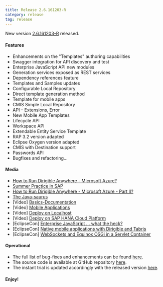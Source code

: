 ```yaml
---
title: Release 2.6.161203-R
category: release
tag: release
---
```


New version [2.6.161203-R](http://download.eclipse.org/dirigible/drops/R-2.6-201612030405/index.html) released.

#### Features

* Enhancements on the "Templates" authoring capabilities
* Swagger integration for API discovery and test
* Enterprise JavaScript API new modules
* Generation services exposed as REST services
* Dependency references feature
* Templates and Samples updates
* Configurable Local Repository
* Direct template generation method
* Template for mobile apps
* CMIS Simple Local Repository
* API – Extensions, Error
* New Mobile App Templates
* Lifecycle API
* Workspace API
* Extendable Entity Service Template
* RAP 3.2 version adapted
* Eclipse Oxygen version adapted
* CMIS with Destination support
* Passwords API
* Bugfixes and refactoring...

#### Media

* [How to Run Dirigible Anywhere - Microsoft Azure?](https://thuf.github.io/dirigible-io/blogs/2016/08/09/how-to-run-dirigible-anywhere-microsoft-azure.html)
* [Summer Practice in SAP](https://thuf.github.io/dirigible-io/blogs/2016/08/17/sap-summer-practice.html)
* [How to Run Dirigible Anywhere - Microsoft Azure - Part II?](https://thuf.github.io/dirigible-io/blogs/2016/08/18/how-to-run-dirigible-anywhere-microsoft-azure-part-2.html)
* [The Java-saurus](https://thuf.github.io/dirigible-io/blogs/2016/09/12/the-java-saurus.html)
* [Video] [Basics-Documentation](https://www.youtube.com/watch?v=IXvVQgsW9QI)
* [Video] [Mobile Applications](https://www.youtube.com/watch?v=0a1t2BsO8XA)
* [Video] [Deploy on Localhost](https://www.youtube.com/watch?v=OpuRKA6u8-0)
* [Video] [Deploy on SAP HANA Cloud Platform](https://www.youtube.com/watch?v=z4ZzA11jEKQ)
* [EclipseCon] [Enterprise JavaScript ... what the heck?](https://www.eclipsecon.org/europe2016/session/enterprise-javascript-what-heck)
* [EclipseCon] [Native mobile applications with Dirigible and Tabris](https://www.eclipsecon.org/europe2016/session/native-mobile-applications-dirigible-and-tabris)
* [EclipseCon] [WebSockets and Equinox OSGi in a Servlet Container](https://www.eclipsecon.org/europe2016/session/websockets-and-equinox-osgi-servlet-container)


#### Operational

* The full list of bug-fixes and enhancements can be found [here](https://bugs.eclipse.org/bugs/buglist.cgi?bug_status=UNCONFIRMED&bug_status=NEW&bug_status=ASSIGNED&bug_status=REOPENED&bug_status=RESOLVED&bug_status=VERIFIED&bug_status=CLOSED&classification=ECD&columnlist=product%2Ccomponent%2Cassigned_to%2Cbug_status%2Cresolution%2Cshort_desc%2Cchangeddate%2Cversion%2Ctarget_milestone&known_name=Dirigible%202.6&list_id=14031710&product=Dirigible&query_based_on=Dirigible%202.6&query_format=advanced&version=2.6).
* The source code is available at GitHub repository [here](https://github.com/eclipse/dirigible/tree/2.6.161203-R).
* The instant trial is updated accordingly with the released version [here](http://trial.dirigible.io).



#### Enjoy!
